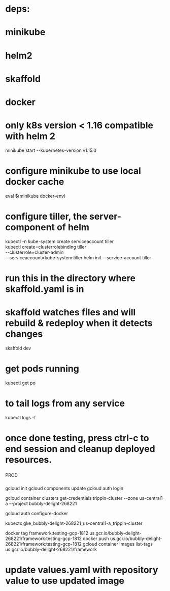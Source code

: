# deps:
# minikube
# helm2
# skaffold
# docker

# only k8s version < 1.16 compatible with helm 2
minikube start --kubernetes-version v1.15.0

# configure minikube to use local docker cache 
eval $(minikube docker-env)

# configure tiller, the server-component of helm
kubectl -n kube-system create serviceaccount tiller                          
kubectl create=clusterrolebinding tiller \
  --clusterrole=cluster-admin \
  --serviceaccount=kube-system:tiller
helm init --service-account tiller 

# run this in the directory where skaffold.yaml is in
# skaffold watches files and will rebuild & redeploy when it detects changes 
skaffold dev 

# get pods running
kubectl get po 

# to tail logs from any service
kubectl logs <name of pod> -f

# once done testing, press ctrl-c to end session and cleanup deployed resources.

#####
PROD
#####
gcloud init
gcloud components update
gcloud auth login

gcloud container clusters get-credentials  trippin-cluster --zone us-central1-a --project bubbly-delight-268221

gcloud auth configure-docker

kubectx gke_bubbly-delight-268221_us-central1-a_trippin-cluster

docker tag framework:testing-gcp-1812 us.gcr.io/bubbly-delight-268221/framework:testing-gcp-1812
docker push us.gcr.io/bubbly-delight-268221/framework:testing-gcp-1812
gcloud container images list-tags us.gcr.io/bubbly-delight-268221/framework

# update values.yaml with repository value to use updated image
